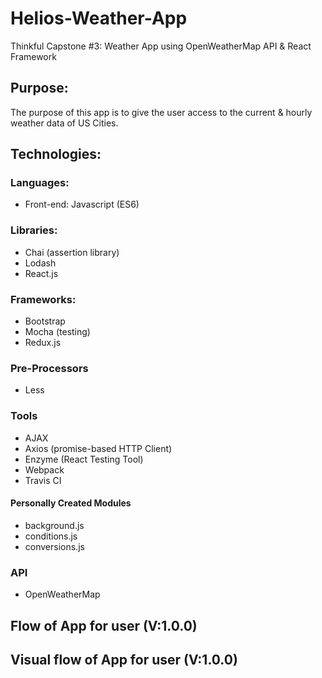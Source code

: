 # Helios-Weather-App
Thinkful Capstone #3: Weather App using OpenWeatherMap API &amp; React Framework

## Purpose:
The purpose of this app is to give the user access to the current & hourly weather data of US Cities.

## Technologies:


### Languages:
  - Front-end: Javascript (ES6)


### Libraries:
  - Chai (assertion library)
  - Lodash
  - React.js


### Frameworks:
  - Bootstrap
  - Mocha (testing)
  - Redux.js


### Pre-Processors
  - Less


### Tools
  - AJAX
  - Axios (promise-based HTTP Client)
  - Enzyme (React Testing Tool)
  - Webpack
  - Travis CI

#### Personally Created Modules
  - background.js
  - conditions.js
  - conversions.js


### API
  - OpenWeatherMap

## Flow of App for user (V:1.0.0)


## Visual flow of App for user (V:1.0.0)
